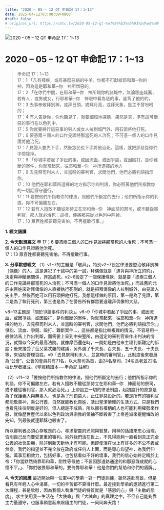 ```yaml
---
title: "2020 – 05 – 12 QT 申命記 17：1~13"
date: 2025-04-12T03:08:08+0800
draft: false
# original_url: https://cmtc.tw/2020-05-12-qt-%e7%94%b3%e5%91%bd%e8%a8%98-17%ef%bc%9a113
---
```


![2020 – 05 – 12 QT 申命記 17：1\~13](/images/qt.jpg   "2020 – 05 – 12 QT 申命記 17：1\~13")

# 2020 – 05 – 12 QT 申命記 17：1\~13

> 申命記 17：1\~13  
> 17：1 「凡有殘疾，或有甚麼惡病的牛羊，你都不可獻給耶和華─你的　神，因為這是耶和華─你　神所憎惡的。  
> 17：2 「在你們中間，在耶和華─你　神所賜你的諸城中，無論哪座城裏，若有人，或男或女，行耶和華─你　神眼中看為惡的事，違背了他的約，  
> 17：3 去事奉敬拜別神，或拜日頭，或拜月亮，或拜天象，是主不曾吩咐的；  
> 17：4 有人告訴你，你也聽見了，就要細細地探聽，果然是真，準有這可憎惡的事行在以色列中，  
> 17：5 你就要將行這惡事的男人或女人拉到城門外，用石頭將他打死。  
> 17：6 要憑兩三個人的口作見證將那當死的人治死；不可憑一個人的口作見證將他治死。  
> 17：7 見證人要先下手，然後眾民也下手將他治死。這樣，就把那惡從你們中間除掉。  
> 17：8 「你城中若起了爭訟的事，或因流血，或因爭競，或因毆打，是你難斷的案件，你就當起來，往耶和華─你　神所選擇的地方  
> 17：9 去見祭司利未人，並當時的審判官，求問他們，他們必將判語指示你。  
> 17：10 他們在耶和華所選擇的地方指示你的判語，你必照著他們所指教你的一切話謹守遵行。  
> 17：11 要按他們所指教你的律法，照他們所斷定的去行；他們所指示你的判語，你不可偏離左右。  
> 17：12 若有人擅敢不聽從那侍立在耶和華─你　神面前的祭司，或不聽從審判官，那人就必治死；這樣，便將那惡從以色列中除掉。  
> 17：13 眾百姓都要聽見害怕，不再擅敢行事。」

**1. 經文誦讀**

**2.  今天默想經文**
申 17：6 要憑兩三個人的口作見證將那當死的人治死；不可憑一個人的口作見證將他治死。  
17：13 眾百姓都要聽見害怕，不再擅敢行事。

**3. 分享默想經文**
（1）v1\~7的主題是「敬拜」，特別v2\~7設定律法要懲治敬拜別神（偶像）的人，這是違犯了十誡中的第一誡，拜偶像就是「違背與神所立的約」，決定與神斷絕關係，罪當處死。v2\~6設定了一個保護條款，就是要「憑兩三個人的口作見證將那當死的人治死；不可憑一個人的口作見證將他治死。」而且舊約允許由百姓來對拜偶像的人直接執行死刑的，就是把拜偶像的人拉到城外，由見證人先出手，然後百姓可以用石頭把他打死。我想這樣做的原因，第一是為了見證，第二是為了執行死刑，第三也是為了在警告所有群眾要遠離拜偶像的大惡。

v8\~13主題是「關於爭論事件的判決」。v8\~9「你城中若起了爭訟的事，或因流血，或因爭競，或因毆打，是你難斷的案件，你就當起來，往耶和華─你　神所選擇的地方，去見祭司利未人，並當時的審判官，求問他們，他們必將判語指示你。」爭訟、流血、爭競、毆打、難斷案件…，這些都是指比較複雜的情況，不容易用一般律法馬上作出判斷，而需要上呈到中央聖所，由選定的審判官來作出判決的情況，就類似今天的最高法院。就像摩西還在時，一開始是由他來主理判斷難定的訴訟；後來接受了岳父葉忒羅的建議，另外選了千夫長、百夫長、五十夫長、十夫長等，來協助管理百姓。v9「去見祭司利未人，並當時的審判官」，此制度後來發展為“公會”。公會的會員共有71名，以大祭司為首，由24名祭司、24名長老並22名拉比學者組成。《聖經精讀本──申命記 註解》

（2）v11\~12「要按他們所指教你的律法，照他們所斷定的去行；他們所指示你的判語，你不可偏離左右。若有人擅敢不聽從那侍立在耶和華─你　神面前的祭司，或不聽從審判官，那人就必治死。」上帝設立一切的律法制度，起初設計的原意是為了保護義人與無辜人，也是為了刑罰惡人，止住罪惡設計的。若是所有的審判官都能敬畏神，秉公行義，自然就能教化百姓，活出聖潔榮耀的生活方式。只是我們也看見往往制度是好的，但人總是不成熟，所以擁有權柄的人也可能利用權勢來作惡，就像歷世歷代以來以色列政治與宗教的領袖不斷殺害了上帝差派來提醒悔改的先知，到最後就連耶穌也殺害了。

所以審判者必須心存敬畏的心，尋求聖靈的光照與智慧，用神的話語來忠心治理，否則自己反而要受更重的審判。另外我們活在世上，不見得能夠一直看到真正完全公義的社會彰顯，除非到新天新地才有可能。但即使活在世上有許多的不公不義或無奈，我們的指望並不完全放在政府或任何人上面，而是專心仰望神，為我們伸冤。萬事互相效力，包括好事，也包括看似不好的壞事，我們的信心始終定睛於上帝：「你當默然倚靠耶和華，耐性等候他；不要因那道路通達的和那惡謀成就的心懷不平。」、「你們敬畏耶和華的，要倚靠耶和華！他是你們的幫助和你們的盾牌。」

**4. 今天的回應**
最近開始與一位軍中的學弟一對一門徒訓練，雖然遠赴高雄，但是看見有年輕人心中渴慕，一切的辛苦都不算得什麼。最近接到學弟的邀請進行第二次課程，甚是欣慰，因為我個人看重門徒的特質就是「感恩的心」與「主動的態度」。求主使用我一生活在「大使命」與「大誡命」的真理之中，不但自己能夠靠主力量遵守，也服事願意起來跟隨主的門徒，一同同奔天路！
